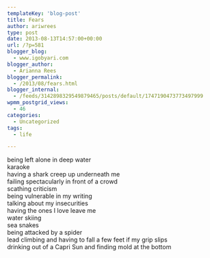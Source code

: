 ```yaml
---
templateKey: 'blog-post'
title: Fears
author: ariwrees
type: post
date: 2013-08-13T14:57:00+00:00
url: /?p=581
blogger_blog:
  - www.igobyari.com
blogger_author:
  - Arianna Rees
blogger_permalink:
  - /2013/08/fears.html
blogger_internal:
  - /feeds/3142898329549879465/posts/default/1747190473773497999
wpmm_postgrid_views:
  - 46
categories:
  - Uncategorized
tags:
  - life

---
```

being left alone in deep water  
karaoke  
having a shark creep up underneath me  
failing spectacularly in front of a crowd  
scathing criticism  
being vulnerable in my writing  
talking about my insecurities  
having the ones I love leave me  
water skiing  
sea snakes  
being attacked by a spider  
lead climbing and having to fall a few feet if my grip slips  
drinking out of a Capri Sun and finding mold at the bottom